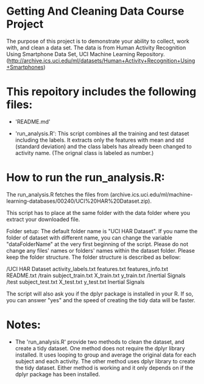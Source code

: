 Getting And Cleaning Data Course Project
========================================

The purpose of this project is to demonstrate your ability to collect, work with, and clean a data set. The data is from Human Activity Recognition Using Smartphone Data Set, UCI Machine Learning Repository. (http://archive.ics.uci.edu/ml/datasets/Human+Activity+Recognition+Using+Smartphones)


This repoitory includes the following files:
============================================
- 'README.md'

- 'run_analysis.R': This script combines all the training and test dataset including the labels. It extracts only the features with mean and std (standard deviation) and the class labels has already been changed to activity name. (The orignal class is labeled as number.)


How to run the run_analysis.R:
==============================
The run_analysis.R fetches the files from (archive.ics.uci.edu/ml/machine-learning-databases/00240/UCI%20HAR%20Dataset.zip).

This script has to place at the same folder with the data folder where you extract your downloaded file.

Folder setup:
The default folder name is "UCI HAR Dataset". If you name the folder of dataset with different name, you can change the variable "dataFolderName" at the very first beginning of the script.
Please do not change any files' names or folders' names within the dataset folder. Please keep the folder structure. The folder structure is described as bellow:

   /UCI HAR Dataset
       activity_labels.txt
       features.txt
       features_info.txt
       README.txt
       /train
           subject_train.txt
           X_train.txt
           y_train.txt
           /Inertial Signals
       /test
           subject_test.txt
           X_test.txt
           y_test.txt
           Inertial Signals
           
The script will also ask you if the dplyr package is installed in your R. If so, you can answer "yes" and the speed of creating the tidy data will be faster. 

Notes:
======
- The 'run_analysis.R' provide two methods to clean the dataset, and create a tidy dataset. One method does not require the dplyr library installed. It uses looping to group and average the original data for each subject and each activity. The other method uses dplyr library to create the tidy dataset. Either method is working and it only depends on if the dplyr package has been installed.
